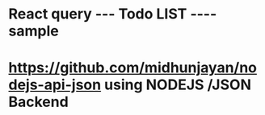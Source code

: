 # React query --- Todo LIST ---- sample



# https://github.com/midhunjayan/nodejs-api-json using NODEJS /JSON Backend
